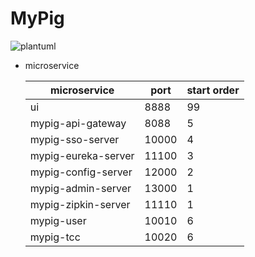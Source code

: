 # MyPig



![plantuml](http://www.plantuml.com/plantuml/png/rLTXQzim4FtkNt7WRz5CrdGR58gfkuMoaR4stZuCGa6LrLOqiuViP9HU__ka7AbN9IfHS5Bs4fCJij_TUpaVzadTSDqKgk4yIlQ9A8h01O81wuIUUTWHyjzQbJSWfhC2nEde1sm1V9NQsJwCkQgg1hBYbof1d8s7483u05-ZShP3JpvMvRMwWLpgkTJXXWmmZG_sNZRRbHl3cPPtV2ituaDhnPjuiC-QgIdDCLY69eeFmK6x4r4XR8NbaWuAwUkWtJ4a-50zebSX0-P4bDCzwmKmlmzcZwqemEpyytA9UVuDu3Z114SLBy004uiKPwgzo0-4Etvj-a3y78vQ2z-_nGXwYKcUz0mxWIreptWZ__1xIaxDOw9JFkMba1g90CLu-Cdm71tXbieDS5PBxNHjkyIL2338TeInB5JjAb_ClRuHEt5jVxf7a68tkGV1of7ODb4kiYmBJux3AQyR9NB9jRWb0upoWLNU0pfMazi-GFD9KiTsTfoadIXl4V2V_nUNhPbG7J3HYEg2g9zOJ3Qaee7JKYN_8AMxzcMZRBSjgU9ttgfeYc1gPxaB_nZsijba7yAUQjXwgibY6FRz6drOktqPL99_k7ca1ME-9Kz0HmM1hc2TK55pTbPLPrGFzMC7L6rdHfiDt_LhzdpDdf_B8f-AhqheoXWyLqBMPlrTyxBceb5LMTlzB-UPFUl-YZUgjj65VIg_6EVsXujR2RZJklVyKdmYosBnCluN)


* microservice

    microservice             | port  | start order |
    ------------------------ | ----- | ----------- |
    ui                       | 8888  | 99          |
    mypig-api-gateway        | 8088  | 5           |
    mypig-sso-server         | 10000 | 4           |
    mypig-eureka-server      | 11100 | 3           |
    mypig-config-server      | 12000 | 2           |
    mypig-admin-server       | 13000 | 1           |
    mypig-zipkin-server      | 11110 | 1           |
    mypig-user               | 10010 | 6           |
    mypig-tcc                | 10020 | 6           |
